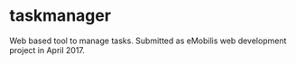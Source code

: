 # taskmanager
Web based tool to manage tasks. 
Submitted as eMobilis web development project in April 2017.
